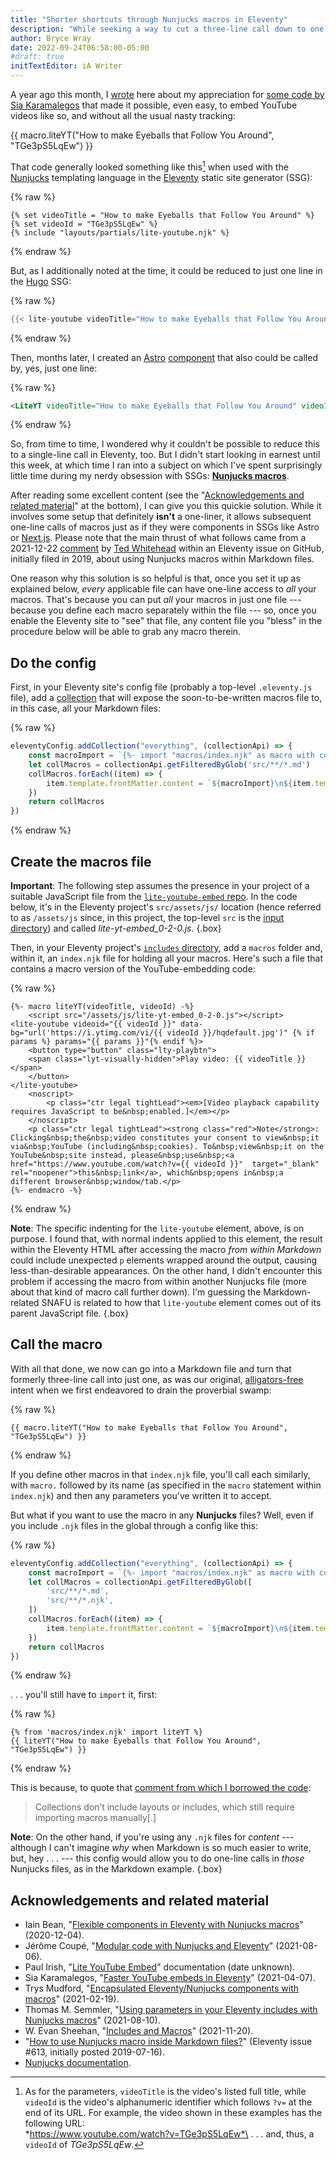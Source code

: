 ```yaml
---
title: "Shorter shortcuts through Nunjucks macros in Eleventy"
description: "While seeking a way to cut a three-line call down to one line, I found some great advice on using a sometimes-overlooked aspect of a popular templating language."
author: Bryce Wray
date: 2022-09-24T06:58:00-05:00
#draft: true
initTextEditor: iA Writer
---
```


A year ago this month, I [wrote](https://www.brycewray.com/posts/2021/09/gems-in-rough-09/) here about my appreciation for [some code by Sia Karamalegos](https://sia.codes/posts/lite-youtube-embed-eleventy/) that made it possible, even easy, to embed YouTube videos like so, and without all the usual nasty tracking:

{{ macro.liteYT("How to make Eyeballs that Follow You Around", "TGe3pS5LqEw") }}

That code generally looked something like this[^params] when used with the [Nunjucks](https://mozilla.github.io/nunjucks) templating language in the [Eleventy](https://11ty.dev) static site generator (SSG):

[^params]: As for the parameters, `videoTitle` is the video's listed full title, while `videoId` is the video's alphanumeric identifier which follows `?v=` at the end of its URL. For example, the video shown in these examples has the following URL:\
*https://www.youtube.com/watch?v=TGe3pS5LqEw*\
. . . and, thus, a `videoId` of *TGe3pS5LqEw*.

{% raw %}
```twig
{% set videoTitle = "How to make Eyeballs that Follow You Around" %}
{% set videoId = "TGe3pS5LqEw" %}
{% include "layouts/partials/lite-youtube.njk" %}
```
{% endraw %}

But, as I additionally noted at the time, it could be reduced to just one line in the [Hugo](https://gohugo.io) SSG:

{% raw %}
```go
{{< lite-youtube videoTitle="How to make Eyeballs that Follow You Around" videoId="TGe3pS5LqEw" >}}
```
{% endraw %}

Then, months later, I created an [Astro](https://astro.build) [component](https://github.com/brycewray/astro-site/blob/main/src/components/Lite-YouTube.astro) that also could be called by, yes, just one line:

{% raw %}
```html
<LiteYT videoTitle="How to make Eyeballs that Follow You Around" videoId="TGe3pS5LqEw" />
```
{% endraw %}

So, from time to time, I wondered why it couldn't be possible to reduce this to a single-line call in Eleventy, too. But I didn't start looking in earnest until this week, at which time I ran into a subject on which I've spent surprisingly little time during my nerdy obsession with SSGs: **[Nunjucks macros](https://mozilla.github.io/nunjucks/templating.html#macro)**.

After reading some excellent content (see the "[Acknowledgements and related material](#acknowledgements-and-related-material)" at the bottom), I can give you this quickie solution. While it involves some setup that definitely **isn't** a one-liner, it allows subsequent one-line calls of macros just as if they were components in SSGs like Astro or [Next.js](https://nextjs.org). Please note that the main thrust of what follows came from a <span class="nobrk">2021-12-22</span> [comment](https://github.com/11ty/eleventy/issues/613#issuecomment-999637109) by [Ted Whitehead](https://github.com/tedw) within an Eleventy issue on GitHub, initially filed in 2019, about using Nunjucks macros within Markdown files.

One reason why this solution is so helpful is that, once you set it up as explained below, *every* applicable file can have one-line access to *all* your macros. That's because you can put *all* your macros in just one file --- because you define each macro separately within the file --- so, once you enable the Eleventy site to "see" that file, any content file you "bless" in the procedure below will be able to grab any macro therein.

## Do the config

First, in your Eleventy site's config file (probably a top-level `.eleventy.js` file), add a [collection](https://11ty.dev/docs/collections) that will expose the soon-to-be-written macros file to, in this case, all your Markdown files:

{% raw %}
```js
eleventyConfig.addCollection("everything", (collectionApi) => {
	const macroImport = `{%- import "macros/index.njk" as macro with context -%}`
	let collMacros = collectionApi.getFilteredByGlob('src/**/*.md')
	collMacros.forEach((item) => {
		item.template.frontMatter.content = `${macroImport}\n${item.template.frontMatter.content}`
	})
	return collMacros
})
```
{% endraw %}

## Create the macros file

**Important**: The following step assumes the presence in your project of a suitable JavaScript file from the [`lite-youtube-embed` repo](https://github.com/paulirish/lite-youtube-embed). In the code below, it's in the Eleventy project's `src/assets/js/` location (hence referred to as `/assets/js` since, in this project, the top-level `src` is the [input directory](https://www.11ty.dev/docs/config/#input-directory)) and called *lite-yt-embed_0-2-0.js*.
{.box}

Then, in your Eleventy project's [`includes` directory](https://www.11ty.dev/docs/config/#directory-for-includes), add a `macros` folder and, within it, an `index.njk` file for holding all your macros. Here's such a file that contains a macro version of the YouTube-embedding code:

{% raw %}
```twig
{%- macro liteYT(videoTitle, videoId) -%}
	<script src="/assets/js/lite-yt-embed_0-2-0.js"></script>
<lite-youtube videoid="{{ videoId }}" data-bg="url('https://i.ytimg.com/vi/{{ videoId }}/hqdefault.jpg')" {% if params %} params="{{ params }}"{% endif %}>
	<button type="button" class="lty-playbtn">
	<span class="lyt-visually-hidden">Play video: {{ videoTitle }}</span>
	</button>
</lite-youtube>
	<noscript>
		<p class="ctr legal tightLead"><em>[Video playback capability requires JavaScript to be&nbsp;enabled.]</em></p>
	</noscript>
	<p class="ctr legal tightLead"><strong class="red">Note</strong>: Clicking&nbsp;the&nbsp;video constitutes your consent to view&nbsp;it via&nbsp;YouTube (including&nbsp;cookies). To&nbsp;view&nbsp;it on the YouTube&nbsp;site instead, please&nbsp;use&nbsp;<a href="https://www.youtube.com/watch?v={{ videoId }}"  target="_blank" rel="noopener">this&nbsp;link</a>, which&nbsp;opens in&nbsp;a different browser&nbsp;window/tab.</p>
{%- endmacro -%}
```
{% endraw %}

**Note**: The specific indenting for the `lite-youtube` element, above, is on purpose. I found that, with normal indents applied to this element, the result within the Eleventy HTML after accessing the macro *from within Markdown* could include unexpected `p` elements wrapped around the output, causing less-than-desirable appearances. On the other hand, I didn't encounter this problem if accessing the macro from within another Nunjucks file (more about that kind of macro call further down). I'm guessing the Markdown-related SNAFU is related to how that `lite-youtube` element comes out of its parent JavaScript file.
{.box}

## Call the macro

With all that done, we now can go into a Markdown file and turn that formerly three-line call into just one, as was our original, [alligators-free](https://idioms.thefreedictionary.com/up+to+my+ass+in+alligators) intent when we first endeavored to drain the proverbial swamp:

{% raw %}
```twig
{{ macro.liteYT("How to make Eyeballs that Follow You Around", "TGe3pS5LqEw") }}
```
{% endraw %}

If you define other macros in that `index.njk` file, you'll call each similarly, with `macro.` followed by its name (as specified in the `macro` statement within `index.njk`) and then any parameters you've written it to accept.

But what if you want to use the macro in any **Nunjucks** files? Well, even if you include `.njk` files in the global through a config like this:

{% raw %}
```js
eleventyConfig.addCollection("everything", (collectionApi) => {
	const macroImport = `{%- import "macros/index.njk" as macro with context -%}`
	let collMacros = collectionApi.getFilteredByGlob([
		'src/**/*.md',
		'src/**/*.njk',
	])
	collMacros.forEach((item) => {
		item.template.frontMatter.content = `${macroImport}\n${item.template.frontMatter.content}`
	})
	return collMacros
})
```
{% endraw %}

. . . you'll still have to `import` it, first:

{% raw %}
```twig
{% from 'macros/index.njk' import liteYT %}
{{ liteYT("How to make Eyeballs that Follow You Around", "TGe3pS5LqEw") }}
```
{% endraw %}

This is because, to quote that [comment from which I borrowed the code](https://github.com/11ty/eleventy/issues/613#issuecomment-999637109):

> Collections don’t include layouts or includes, which still require importing macros manually[.]

**Note**: On the other hand, if you're using any `.njk` files for *content* --- although I can't imagine *why* when Markdown is so much easier to write, but, hey . . . --- this config would allow you to do one-line calls in *those* Nunjucks files, as in the Markdown example.
{.box}

## Acknowledgements and related material

- Iain Bean, "[Flexible components in Eleventy with Nunjucks macros](https://iainbean.com/posts/2020/flexible-components-in-eleventy-with-nunjucks-macros/)" (<span class="nobrk">2020-12-04</span>).
- Jérôme Coupé, "[Modular code with Nunjucks and Eleventy](https://www.webstoemp.com/blog/modular-code-nunjucks-eleventy/)" (<span class="nobrk">2021-08-06</span>).
- Paul Irish, "[Lite YouTube Embed](https://github.com/paulirish/lite-youtube-embed#readme)" documentation (<span class="nobrk">date unknown</span>).
- Sia Karamalegos, "[Faster YouTube embeds in Eleventy](https://sia.codes/posts/lite-youtube-embed-eleventy/)" (<span class="nobrk">2021-04-07</span>).
- Trys Mudford, "[Encapsulated Eleventy/Nunjucks components with macros](https://www.trysmudford.com/blog/encapsulated-11ty-components/)" (<span class="nobrk">2021-02-19</span>).
- Thomas M. Semmler, "[Using parameters in your Eleventy includes with Nunjucks macros](https://helloyes.dev/blog/2021/using-parameters-in-your-eleventy-includes-with-nunjucks-macros/)" (<span class="nobrk">2021-08-10</span>).
- W. Evan Sheehan, "[Includes and Macros](https://darthmall.net/weblog/2021/includes-and-macros/)" (<span class="nobrk">2021-11-20</span>).
- "[How to use Nunjucks macro inside Markdown files?](https://github.com/11ty/eleventy/issues/613)" (Eleventy issue #613, initially posted <span class="nobrk">2019-07-16</span>).
- [Nunjucks documentation](https://mozilla.github.io/nunjucks/templating.html).
